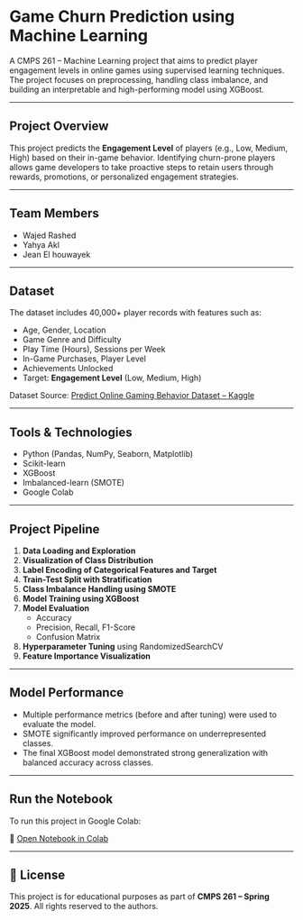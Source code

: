 #  Game Churn Prediction using Machine Learning

A CMPS 261 – Machine Learning project that aims to predict player engagement levels in online games using supervised learning techniques. The project focuses on preprocessing, handling class imbalance, and building an interpretable and high-performing model using XGBoost.

---

##  Project Overview

This project predicts the **Engagement Level** of players (e.g., Low, Medium, High) based on their in-game behavior. Identifying churn-prone players allows game developers to take proactive steps to retain users through rewards, promotions, or personalized engagement strategies.

---

##  Team Members

- Wajed Rashed  
- Yahya Akl  
- Jean El houwayek

---

## Dataset

The dataset includes 40,000+ player records with features such as:

- Age, Gender, Location  
- Game Genre and Difficulty  
- Play Time (Hours), Sessions per Week  
- In-Game Purchases, Player Level  
- Achievements Unlocked  
- Target: **Engagement Level** (Low, Medium, High)

 Dataset Source: [Predict Online Gaming Behavior Dataset – Kaggle](https://www.kaggle.com/datasets/rabieelkharoua/predict-online-gaming-behavior-dataset)

---

## Tools & Technologies

- Python (Pandas, NumPy, Seaborn, Matplotlib)
- Scikit-learn
- XGBoost
- Imbalanced-learn (SMOTE)
- Google Colab

---

## Project Pipeline

1. **Data Loading and Exploration**
2. **Visualization of Class Distribution**
3. **Label Encoding of Categorical Features and Target**
4. **Train-Test Split with Stratification**
5. **Class Imbalance Handling using SMOTE**
6. **Model Training using XGBoost**
7. **Model Evaluation**  
   - Accuracy  
   - Precision, Recall, F1-Score  
   - Confusion Matrix
8. **Hyperparameter Tuning** using RandomizedSearchCV
9. **Feature Importance Visualization**

---

## Model Performance

- Multiple performance metrics (before and after tuning) were used to evaluate the model.
- SMOTE significantly improved performance on underrepresented classes.
- The final XGBoost model demonstrated strong generalization with balanced accuracy across classes.

---

## Run the Notebook

To run this project in Google Colab:

🔗 [Open Notebook in Colab](https://colab.research.google.com/drive/1uu1niunRRD7SEQUflz6Bon-B73ehhVD4?usp=sharing)

---

## 📄 License

This project is for educational purposes as part of **CMPS 261 – Spring 2025**. All rights reserved to the authors.
